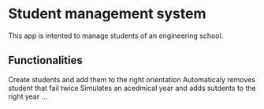 # Student management system

This app is intented to manage students of an engineering school. 


## Functionalities 

Create students and add them to the right orientation 
Automaticaly removes student that fail twice
Simulates an acedmical year and adds sutdents to the right year 
...




